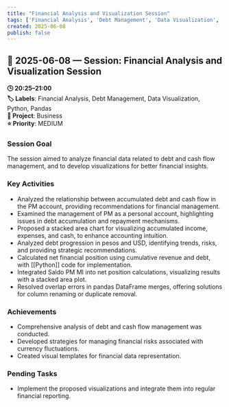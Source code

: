 ```yaml
---
title: "Financial Analysis and Visualization Session"
tags: ['Financial Analysis', 'Debt Management', 'Data Visualization', 'Python', 'Pandas']
created: 2025-06-08
publish: false
---
```


## 📅 2025-06-08 — Session: Financial Analysis and Visualization Session

**🕒 20:25–21:00**  
**🏷️ Labels**: Financial Analysis, Debt Management, Data Visualization, Python, Pandas  
**📂 Project**: Business  
**⭐ Priority**: MEDIUM  


### Session Goal
The session aimed to analyze financial data related to debt and cash flow management, and to develop visualizations for better financial insights.

### Key Activities
- Analyzed the relationship between accumulated debt and cash flow in the PM account, providing recommendations for financial management.
- Examined the management of PM as a personal account, highlighting issues in debt accumulation and repayment mechanisms.
- Proposed a stacked area chart for visualizing accumulated income, expenses, and cash, to enhance accounting intuition.
- Analyzed debt progression in pesos and USD, identifying trends, risks, and providing strategic recommendations.
- Calculated net financial position using cumulative revenue and debt, with [[Python]] code for implementation.
- Integrated Saldo PM MI into net position calculations, visualizing results with a stacked area plot.
- Resolved overlap errors in pandas DataFrame merges, offering solutions for column renaming or duplicate removal.

### Achievements
- Comprehensive analysis of debt and cash flow management was conducted.
- Developed strategies for managing financial risks associated with currency fluctuations.
- Created visual templates for financial data representation.

### Pending Tasks
- Implement the proposed visualizations and integrate them into regular financial reporting.
